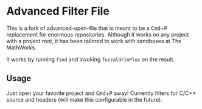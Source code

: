 # Advanced Filter File

This is a fork of advanced-open-file that is meant to be a
<kbd>Cmd</kbd>+<kbd>P</kbd> replacement for enormous repositories. Although it
works on any project with a project root, it has been tailored to work with
sandboxes at The MathWorks.

It works by running `find` and invoking `fuzzaldrinPlus` on the result.

## Usage

Just open your favorite project and <kbd>Cmd</kbd>+<kbd>P</kbd> away! Currently
filters for C/C++ source and headers (will make this configurable in the
future).
